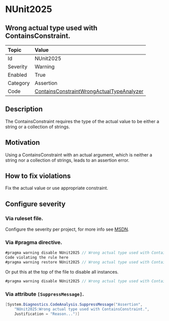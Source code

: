 # NUnit2025
## Wrong actual type used with ContainsConstraint.

| Topic    | Value
| :--      | :--
| Id       | NUnit2025
| Severity | Warning
| Enabled  | True
| Category | Assertion
| Code     | [ContainsConstraintWrongActualTypeAnalyzer](https://github.com/nunit/nunit.analyzers/blob/master/src/nunit.analyzers/ContainsConstraintWrongActualType/ContainsConstraintWrongActualTypeAnalyzer.cs)


## Description

The ContainsConstraint requires the type of the actual value to be either a string or a collection of strings.

## Motivation

Using a ContainsConstraint with an actual argument, which is neither a string nor a collection of strings, leads to an assertion error.

## How to fix violations

Fix the actual value or use appropriate constraint.

<!-- start generated config severity -->
## Configure severity

### Via ruleset file.

Configure the severity per project, for more info see [MSDN](https://msdn.microsoft.com/en-us/library/dd264949.aspx).

### Via #pragma directive.
```C#
#pragma warning disable NUnit2025 // Wrong actual type used with ContainsConstraint.
Code violating the rule here
#pragma warning restore NUnit2025 // Wrong actual type used with ContainsConstraint.
```

Or put this at the top of the file to disable all instances.
```C#
#pragma warning disable NUnit2025 // Wrong actual type used with ContainsConstraint.
```

### Via attribute `[SuppressMessage]`.

```C#
[System.Diagnostics.CodeAnalysis.SuppressMessage("Assertion", 
    "NUnit2025:Wrong actual type used with ContainsConstraint.",
    Justification = "Reason...")]
```
<!-- end generated config severity -->
